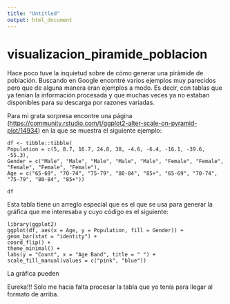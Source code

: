 ```yaml
---
title: "Untitled"
output: html_document
---
```


# visualizacion_piramide_poblacion
Hace poco tuve la inquietud sobre de cómo generar una pirámide de población. Buscando en Google encontré varios ejemplos muy parecidos pero que de alguna manera eran ejemplos a modo. Es decir, con tablas que ya tenían la información procesada y que muchas veces ya no estaban disponibles para su descarga por razones variadas.

Para mi grata sorpresa encontre una página (https://community.rstudio.com/t/ggplot2-alter-scale-on-pyramid-plot/14934) en la que se muestra el siguiente ejemplo:

 ```{r setup,echo=T}
df <- tibble::tibble(
 Population = c(5, 8.7, 16.7, 24.8, 38, -4.6, -6.4, -16.1, -39.6, -55.3),
 Gender = c("Male", "Male", "Male", "Male", "Male", "Female", "Female", "Female", "Female", "Female"),
 Age = c("65-69", "70-74", "75-79", "80-84", "85+", "65-69", "70-74", "75-79", "80-84", "85+"))
  
 df
```
Esta tabla tiene un arreglo especial que es el que se usa para generar la gráfica que me interesaba y cuyo código es el siguiente:

 ```{r setup,echo=T}
library(ggplot2)  
ggplot(df, aes(x = Age, y = Population, fill = Gender)) +
geom_bar(stat = "identity") +
coord_flip() +
theme_minimal() +
labs(y = "Count", x = "Age Band", title = " ") +
scale_fill_manual(values = c("pink", "blue"))
```
 
 La gráfica pueden
 
Eureka!!! Solo me hacía falta procesar la tabla que yo tenía para llegar al formato de arriba.
